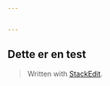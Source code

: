 ```yaml
---


---
```


<h2 id="dette-er-en-test">Dette er en test</h2>
<blockquote>
<p>Written with <a href="https://stackedit.io/">StackEdit</a>.</p>
</blockquote>

